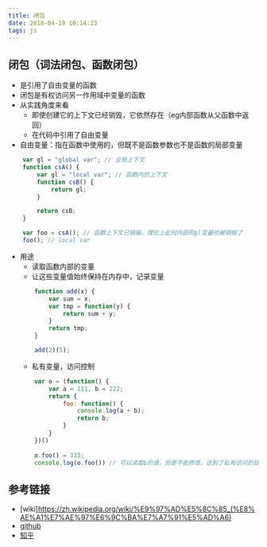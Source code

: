 ```yaml
---
title: 闭包
date: 2018-04-19 10:14:23
tags: js
---
```


## 闭包（词法闭包、函数闭包）
- 是引用了自由变量的函数
- 闭包是有权访问另一作用域中变量的函数
- 从实践角度来看
    - 即使创建它的上下文已经销毁，它依然存在（eg内部函数从父函数中返回）
    - 在代码中引用了自由变量
- 自由变量：指在函数中使用的，但既不是函数参数也不是函数的局部变量
```JavaScript
    var gl = "global var"; // 全局上下文
    function csA() {
        var gl = "local var"; // 函数内的上下文
        function csB() {
            return gl;
        }

        return csB;
    }

    var foo = csA(); // 函数上下文已销毁，理论上此时内部的gl变量也被销毁了
    foo(); // local var
```
- 用途
    - 读取函数内部的变量
    - 让这些变量值始终保持在内存中，记录变量
    ``` JavaScript
        function add(x) {
            var sum = x;
            var tmp = function(y) {
                return sum + y;
            }
            return tmp;
        }

        add(2)(5);
    ```
    - 私有变量，访问控制
    ```JavaScript
        var o = (function() {
            var a = 111, b = 222;
            return {
                foo: function() {
                    console.log(a + b);
                    return b;
                }
            }
        })()
        
        o.foo() = 333;
        console.log(o.foo()) // 可以读取b的值，但是不能修改，达到了私有访问的目的
    ```
   

## 参考链接
- [wiki]<https://zh.wikipedia.org/wiki/%E9%97%AD%E5%8C%85_(%E8%AE%A1%E7%AE%97%E6%9C%BA%E7%A7%91%E5%AD%A6)>
- [github](https://github.com/mqyqingfeng/Blog/issues/9)
- [知乎](https://www.zhihu.com/question/31840939)